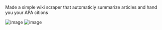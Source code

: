 Made a simple wiki scraper that automaticly summarize articles and hand you your APA citions

![image](https://github.com/GaoYeGithub/SimpleWikiScraper/assets/152664000/a30451ae-2408-405c-ba05-74f221c5c44a)
![image](https://github.com/GaoYeGithub/SimpleWikiScraper/assets/152664000/0aa96f03-7239-4c4a-b32d-68facb46c56e)
